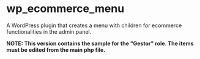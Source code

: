 # wp_ecommerce_menu
A WordPress plugin that creates a menu with children for ecommerce functionalities in the admin panel.

**NOTE: This version contains the sample for the "Gestor" role. The items must be edited from the main php file.**
